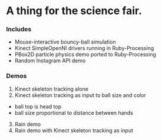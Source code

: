 # A thing for the science fair.


### Includes
* Mouse-interactive bouncy-ball simulation
* Kinect SimpleOpenNI drivers running in Ruby-Processing
* PBox2D particle physics demo ported to Ruby-Processing
* Random Instagram API demo

### Demos
1) Kinect skeleton tracking alone
2) Kinect skeleton tracking as input to ball size and color
  * ball top is head top
  * ball size proportional to distance between hands
3) Rain demo
4) Rain demo with Kinect skeleton tracking as input